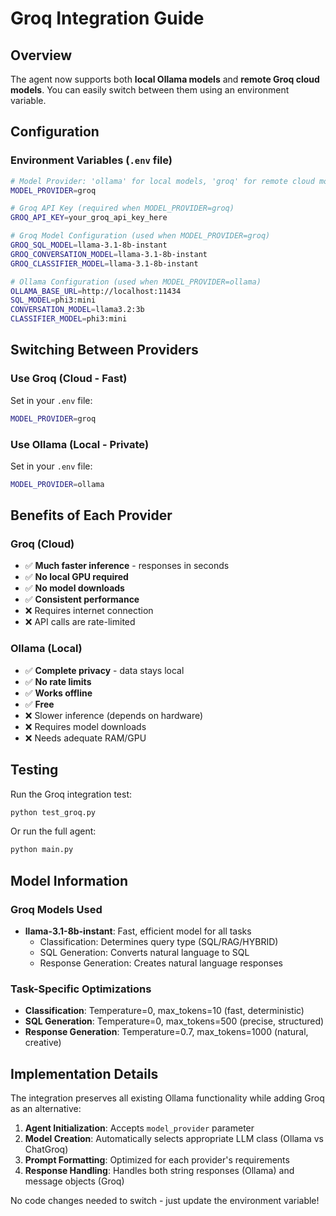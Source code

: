 # Groq Integration Guide

## Overview
The agent now supports both **local Ollama models** and **remote Groq cloud models**. You can easily switch between them using an environment variable.

## Configuration

### Environment Variables (`.env` file)

```bash
# Model Provider: 'ollama' for local models, 'groq' for remote cloud models
MODEL_PROVIDER=groq

# Groq API Key (required when MODEL_PROVIDER=groq)
GROQ_API_KEY=your_groq_api_key_here

# Groq Model Configuration (used when MODEL_PROVIDER=groq)
GROQ_SQL_MODEL=llama-3.1-8b-instant
GROQ_CONVERSATION_MODEL=llama-3.1-8b-instant
GROQ_CLASSIFIER_MODEL=llama-3.1-8b-instant

# Ollama Configuration (used when MODEL_PROVIDER=ollama)
OLLAMA_BASE_URL=http://localhost:11434
SQL_MODEL=phi3:mini
CONVERSATION_MODEL=llama3.2:3b
CLASSIFIER_MODEL=phi3:mini
```

## Switching Between Providers

### Use Groq (Cloud - Fast)
Set in your `.env` file:
```bash
MODEL_PROVIDER=groq
```

### Use Ollama (Local - Private)
Set in your `.env` file:
```bash
MODEL_PROVIDER=ollama
```

## Benefits of Each Provider

### Groq (Cloud)
- ✅ **Much faster inference** - responses in seconds
- ✅ **No local GPU required**
- ✅ **No model downloads**
- ✅ **Consistent performance**
- ❌ Requires internet connection
- ❌ API calls are rate-limited

### Ollama (Local)
- ✅ **Complete privacy** - data stays local
- ✅ **No rate limits**
- ✅ **Works offline**
- ✅ **Free**
- ❌ Slower inference (depends on hardware)
- ❌ Requires model downloads
- ❌ Needs adequate RAM/GPU

## Testing

Run the Groq integration test:
```bash
python test_groq.py
```

Or run the full agent:
```bash
python main.py
```

## Model Information

### Groq Models Used
- **llama-3.1-8b-instant**: Fast, efficient model for all tasks
  - Classification: Determines query type (SQL/RAG/HYBRID)
  - SQL Generation: Converts natural language to SQL
  - Response Generation: Creates natural language responses

### Task-Specific Optimizations
- **Classification**: Temperature=0, max_tokens=10 (fast, deterministic)
- **SQL Generation**: Temperature=0, max_tokens=500 (precise, structured)
- **Response Generation**: Temperature=0.7, max_tokens=1000 (natural, creative)

## Implementation Details

The integration preserves all existing Ollama functionality while adding Groq as an alternative:

1. **Agent Initialization**: Accepts `model_provider` parameter
2. **Model Creation**: Automatically selects appropriate LLM class (Ollama vs ChatGroq)
3. **Prompt Formatting**: Optimized for each provider's requirements
4. **Response Handling**: Handles both string responses (Ollama) and message objects (Groq)

No code changes needed to switch - just update the environment variable!
